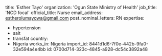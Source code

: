 title: 'Esther Tayo'
organization: 'Ogun State Ministry of Health'
job_title: 'NCD focal'
official_title: Nurse
email_address: estherolumayowa@gmail.com
post_nominal_letters: RN
expertise:
  - hypertension
  - salt
  - transfat
country:
  - Nigeria
works_in: Nigeria
import_id: 8441d1d6-7f0e-442b-9fa0-32e594a4e4bb
id: 0700d714-323c-4845-a928-dc54c3892a48
